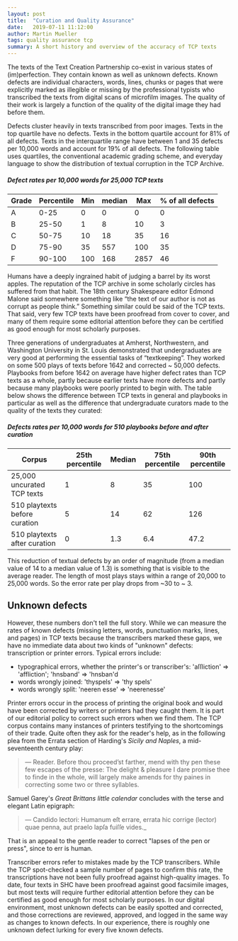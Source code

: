 ```yaml
---
layout: post
title:  "Curation and Quality Assurance"
date:   2019-07-11 11:12:00
author: Martin Mueller
tags: quality assurance tcp
summary: A short history and overview of the accuracy of TCP texts
---
```


The texts of the Text Creation Partnership co-exist in various states of (im)perfection. They contain known as well as unknown defects. Known defects are individual characters, words, lines, chunks or pages that were explicitly marked as illegible or missing by the professional typists who transcribed the texts from digital scans of microfilm images. The quality of their work is largely a function of the quality of the digital image they had before them.

Defects cluster heavily in texts transcribed from poor images. Texts in the top quartile have no defects. Texts in the bottom quartile account for 81% of all defects. Texts in the interquartile range have between 1 and 35 defects per 10,000 words and account for 19% of all defects. The following table uses quartiles, the conventional academic grading scheme, and everyday language to show the distribution of textual corruption in the TCP Archive.


##### Defect rates per 10,000 words for 25,000 TCP texts
|Grade|Percentile|Min|median|Max|% of all defects|
|--|--|--|--|--|--|
|A| 0-25|0|0|0|0|
|B|25-50|1|8|10|3|
|C|50-75|10|18|35|16|
|D|75-90|35|557|100|35|
|F|90-100|100|168|2857|46|

Humans have a deeply ingrained habit of judging a barrel by its worst apples. The reputation of the TCP archive in some scholarly circles has suffered from that habit. The 18th century Shakespeare editor Edmond Malone said somewhere something like “the text of our author is not as corrupt as people think.” Something similar could be said of the TCP texts. That said, very few TCP texts have been proofread from cover to cover, and many of them require some editorial attention before they can be certified as good enough for most scholarly purposes.

Three generations of undergraduates at Amherst, Northwestern, and Washington University in St. Louis demonstrated that undergraduates are very good at performing the essential tasks of “textkeeping”. They worked on some 500 plays of texts before 1642 and corrected ~ 50,000 defects. Playbooks from before 1642 on average have higher defect rates than TCP texts as a whole, partly because earlier texts have more defects and partly because many playbooks were poorly printed to begin with. The table below shows the difference between TCP texts in general and playbooks in particular as well as the difference that undergraduate curators made to the quality of the texts they curated:

##### Defects rates per 10,000 words for 510 playbooks before and after curation

|Corpus|25th percentile|Median|75th percentile|90th percentile|
|---|---|---|---|---|
|25,000 uncurated TCP texts|1|8|35|100|
|510 playtexts before curation|5|14|62|126|
|510 playtexts after curation|0|1.3|6.4|47.2|

This reduction of textual defects by an order of magnitude (from a median value of 14 to a median value of 1.3) is something that is visible to the average reader. The length of most plays stays within a range of 20,000 to 25,000 words. So the error rate per play drops from ~30 to ~ 3.

## Unknown defects

However, these numbers don't tell the full story. While we can measure the rates of known defects (missing letters, words, punctuation marks, lines, and pages) in TCP texts because the transcribers marked these gaps, we have no immediate data about two kinds of "unknown" defects: transcription or printer errors. Typical errors include:

-   typographical errors, whether the printer's or transcriber's: 'aſſliction' => 'affliction'; 'hnsband' => 'hnsban'd
-   words wrongly joined: 'thyspels' => 'thy spels'
-   words wrongly split: 'neeren esse' => 'neerenesse'

Printer errors occur in the process of printing the original book and would have been corrected by writers or printers had they caught them. It is part of our editorial policy to correct such errors when we find them. The TCP corpus contains many instances of printers testifying to the shortcomings of their trade. Quite often they ask for the reader's help, as in the following plea from the Errata section of Harding's  _Sicily and Naples_, a mid-seventeenth century play:

> &mdash; Reader. Before thou proceed’st farther, mend with thy pen these few escapes of the presse: The delight & pleasure I dare promise thee to finde in the whole, will largely make amends for thy paines in correcting some two or three syllables.

Samuel Garey's  _Great Brittans little calendar_  concludes with the terse and elegant Latin epigraph:

> &mdash; Candido lectori: Humanum eſt errare, errata hic corrige (lector) quae penna, aut praelo lapſa fuiſſe vides._

That is an appeal to the gentle reader to correct "lapses of the pen or press", since to err is human.

Transcriber errors refer to mistakes made by the TCP transcribers. While the TCP spot-checked a sample number of pages to confirm this rate, the transcriptions have not been fully proofread against high-quality images. To date, four texts in SHC have been proofread against good facsimile images, but most texts will require further editorial attention before they can be certified as good enough for most scholarly purposes. In our digital environment, most unknown defects can be easily spotted and corrected, and those corrections are reviewed, approved, and logged in the same way as changes to known defects. In our experience, there is roughly one unknown defect lurking for every five known defects.
